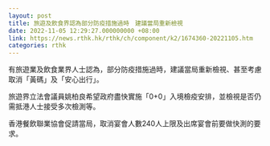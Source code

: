 ```yaml
---
layout: post
title: 旅遊及飲食界認為部分防疫措施過時　建議當局重新檢視
date: 2022-11-05 12:29:27.000000000 +08:00
link: https://news.rthk.hk/rthk/ch/component/k2/1674360-20221105.htm
categories: rthk
---
```


有旅遊業及飲食業界人士認為，部分防疫措施過時，建議當局重新檢視、甚至考慮取消「黃碼」及「安心出行」。

旅遊界立法會議員姚柏良希望政府盡快實施「0+0」入境檢疫安排，並檢視是否仍需抵港人士接受多次檢測等。

香港餐飲聯業協會促請當局，取消宴會人數240人上限及出席宴會前要做快測的要求。
